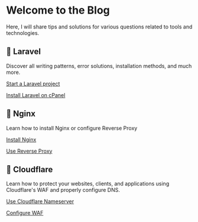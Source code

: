 # Welcome to the Blog

Here, I will share tips and solutions for various questions related to tools and technologies.

## 🚀 Laravel

Discover all writing patterns, error solutions, installation methods, and much more.

[Start a Laravel project](laravel.md#start-a-laravel-project)

[Install Laravel on cPanel](laravel.md#install-laravel-on-cpanel)

## 📗 Nginx

Learn how to install Nginx or configure Reverse Proxy

[Install Nginx](nginx.md#install-nginx)

[Use Reverse Proxy](nginx.md#use-reverse-proxy)

## 🍊 Cloudflare

Learn how to protect your websites, clients, and applications using Cloudflare's WAF and properly configure DNS.

[Use Cloudflare Nameserver](cloudflare.md#use-cloudflare-nameserver)

[Configure WAF](cloudflare.md#configure-waf)